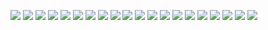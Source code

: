 ![](assets/1.PNG)
![](assets/2.0.PNG)
![](assets/2.1.PNG)
![](assets/3.PNG)
![](assets/4.PNG)
![](assets/5.PNG)
![](assets/6.PNG)
![](assets/7.PNG)
![](assets/8.PNG)
![](assets/9.PNG)
![](assets/10.PNG)
![](assets/10.1.PNG)
![](assets/10.3.PNG)
![](assets/14.PNG)
![](assets/15.PNG)
![](assets/16.PNG)
![](assets/17PNG)
![](assets/18.PNG)
![](assets/19PNG)
![](assets/20.PNG)
